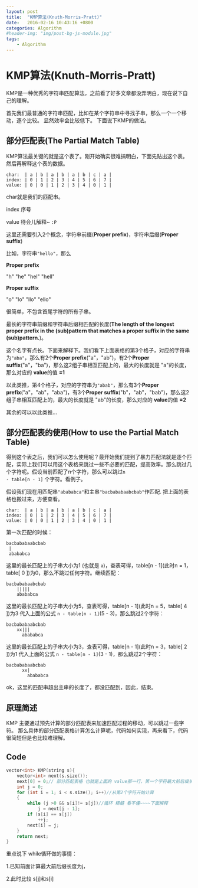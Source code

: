 ```yaml
---
layout: post
title:  "KMP算法(Knuth-Morris-Pratt)"
date:   2016-02-16 10:43:16 +0800
categories: Algorithm
#header-img: "img/post-bg-js-module.jpg"
tags:
    - Algorithm
---
```


# KMP算法(Knuth-Morris-Pratt)

KMP是一种优秀的字符串匹配算法，之前看了好多文章都没弄明白，现在说下自己的理解。

首先我们最普通的字符串匹配，比如在某个字符串中寻找子串，那么一个一个移动，逐个比较。
显然效率会比较低下。
下面说下KMP的做法。

## 部分匹配表(**The Partial Match Table**)

KMP算法最关键的就是这个表了。刚开始确实很难搞明白，下面先贴出这个表。然后再解释这个表的数据。

```
char:  | a | b | a | b | a | b | c | a | 
index: | 0 | 1 | 2 | 3 | 4 | 5 | 6 | 7 |
value: | 0 | 0 | 1 | 2 | 3 | 4 | 0 | 1 |
```

char就是我们的匹配串。

index 序号

value 待会儿解释~ <code>:P</code>

这里还需要引入2个概念，字符串前缀(**Proper prefix**)，字符串后缀(**Proper suffix**)

比如，字符串<code>"hello"</code>，那么

**Proper prefix**

"h" "he" "hel" "hell"

**Proper suffix**

"o" "lo" "llo" "ello"

很简单，不包含首尾字符的所有子串。

最长的字符串前缀和字符串后缀相匹配的长度(**The length of the longest proper prefix in the (sub)pattern that matches a proper suffix in the same (sub)pattern.**)。

这个名字有点长。下面来解释下。我们看下上面表格的第3个格子，对应的字符串为<code>"aba"</code>，那么有2个**Proper prefix**("a"，"ab")，有2个**Proper suffix**("a"，"ba")，那么这2组子串相互匹配上的，最大的长度就是 "a"的长度，那么对应的 **value**的值 **=1**

以此类推，第4个格子，对应的字符串为<code>"abab"</code>，那么有3个**Proper prefix**("a"，"ab"，"aba")，有3个**Proper suffix**("b"，"ab"，"bab")，那么这2组子串相互匹配上的，最大的长度就是 "ab"的长度，那么对应的 **value**的值 **=2**

其余的可以以此类推...

## 部分匹配表的使用(**How to use the Partial Match Table**)

得到这个表之后，我们可以怎么使用呢？最开始我们提到了暴力匹配法就是逐个匹配，实际上我们可以用这个表格来跳过一些不必要的匹配，提高效率。那么跳过几个字符呢。假设当前匹配了n个字符，那么可以跳过<code>n - table[n - 1]</code> 个字符。看例子。

假设我们现在用匹配串<code>"abababca"</code>和主串<code>"bacbababaabcbab"</code>作匹配.
把上面的表格也搬过来，方便查看。

```
char:  | a | b | a | b | a | b | c | a | 
index: | 0 | 1 | 2 | 3 | 4 | 5 | 6 | 7 |
value: | 0 | 0 | 1 | 2 | 3 | 4 | 0 | 1 |
```
第一次匹配的时候：

```
bacbababaabcbab
 |
 abababca
```
这里的最长匹配上的子串大小为1 (也就是 <code>a</code>)，查表可得，table[n - 1](此时n = 1，table[ 0 ])为0，那么不跳过任何字符。继续匹配：

```
bacbababaabcbab
    |||||
    abababca
```
这里的最长匹配上的子串大小为5，查表可得，table[n - 1](此时n = 5，table[ 4 ])为3
代入上面的公式 <code>n - table[n - 1]</code>(5 - 3)，那么跳过2个字符：

```
bacbababaabcbab
    xx|||
      abababca
```
这里的最长匹配上的子串大小为3，查表可得，table[n - 1](此时n = 3，table[ 2 ])为1
代入上面的公式 <code>n - table[n - 1]</code>(3 - 1)，那么跳过2个字符：

```
bacbababaabcbab
      xx|
        abababca
```
ok，这里的匹配串超出主串的长度了，都没匹配到，因此，结束。

## 原理简述

KMP 主要通过预先计算的部分匹配表来加速匹配过程的移动，可以跳过一些字符。
那么具体的部分匹配表格计算怎么计算呢，代码如何实现，再来看下，代码很简短但是也比较难理解。


## Code

``` C++
vector<int> KMP(string s){
    vector<int> next(s.size());
    next[0] = 0;// 部分匹配表格 也就是上面的 value那一行，第一个字符最大前后缀长度是0
    int j = 0;
    for (int i = 1; i < s.size(); i++)//从第2个字符开始计算
    {
        while (j >0 && s[i]!= s[j])//循环 精髓 看不懂~~~~下面解释
            j = next[j - 1];
        if (s[i] == s[j])
            ++j;
        next[i] = j;
    }
    return next;
}
```

重点说下 while循环做的事情：

1.已知前面计算最大前后缀长度为j，

2.此时比较 s[j]和s[i]
